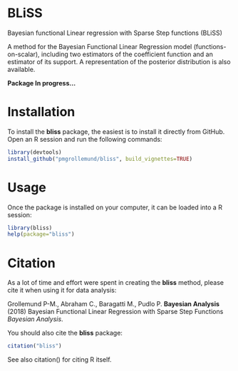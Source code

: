 # BLiSS

Bayesian functional Linear regression with Sparse Step functions (BLiSS)

A method for the Bayesian Functional Linear Regression model (functions-on-scalar),
including two estimators of the coefficient function and an estimator of its support.
A representation of the posterior distribution is also available.

__Package In progress...__

# Installation

To install the **bliss** package, the easiest is to install it directly from GitHub. Open an R session and run the following commands:

```R
library(devtools) 
install_github("pmgrollemund/bliss", build_vignettes=TRUE)
```

# Usage

Once the package is installed on your computer, it can be loaded into a R session:

```R
library(bliss)
help(package="bliss")
```

# Citation

As a lot of time and effort were spent in creating the **bliss** method, please cite it when using it for data analysis:

Grollemund P-M., Abraham C., Baragatti M., Pudlo P. **Bayesian Analysis** (2018) Bayesian Functional Linear Regression with Sparse Step Functions *Bayesian Analysis*.

You should also cite the **bliss** package:

```R
citation("bliss")
```

See also citation() for citing R itself.
